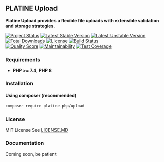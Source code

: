 ## PLATINE Upload
**Platine Upload provides a flexible file uploads with extensible validation and storage strategies.**

[![Project Status](http://opensource.box.com/badges/active.svg)](http://opensource.box.com/badges)
[![Latest Stable Version](https://poser.pugx.org/platine-php/upload/v)](https://packagist.org/packages/platine-php/upload)
[![Latest Unstable Version](https://poser.pugx.org/platine-php/upload/v/unstable)](https://packagist.org/packages/platine-php/upload)
[![Total Downloads](https://poser.pugx.org/platine-php/upload/downloads)](https://packagist.org/packages/platine-php/upload)
[![License](https://poser.pugx.org/platine-php/upload/license)](https://packagist.org/packages/platine-php/upload)
[![Build Status](https://img.shields.io/travis/platine-php/upload/develop.svg?style=flat-square)](https://travis-ci.com/platine-php/upload)  
[![Quality Score](https://img.shields.io/scrutinizer/g/platine-php/upload.svg?style=flat-square)](https://scrutinizer-ci.com/g/platine-php/upload)
[![Maintainability](https://api.codeclimate.com/v1/badges/682d16571eeb28466db1/maintainability)](https://codeclimate.com/github/platine-php/upload/maintainability)
[![Test Coverage](https://api.codeclimate.com/v1/badges/682d16571eeb28466db1/test_coverage)](https://codeclimate.com/github/platine-php/upload/test_coverage)

### Requirements 
- **PHP >= 7.4**, **PHP 8** 

### Installation
#### Using composer (recommended)
```bash
composer require platine-php/upload
```

### License
MIT License See [LICENSE.MD](LICENSE.MD)

### Documentation 
Coming soon, be patient